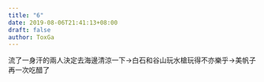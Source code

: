```yaml
---
title: "6"
date: 2019-08-06T21:41:13+08:00
draft: false
author: ToxGa
---
```


流了一身汗的兩人決定去海邊清涼一下->白石和谷山玩水槍玩得不亦樂乎->美帆子再一次吃醋了
